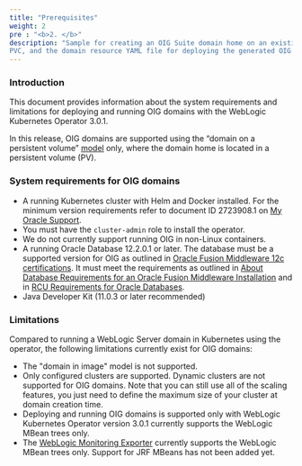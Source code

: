 ```yaml
---
title: "Prerequisites"
weight: 2
pre : "<b>2. </b>"
description: "Sample for creating an OIG Suite domain home on an existing PV or
PVC, and the domain resource YAML file for deploying the generated OIG domain."
---
```


### Introduction

This document provides information about the system requirements and limitations for deploying and running OIG domains with the WebLogic Kubernetes Operator 3.0.1.

In this release, OIG domains are supported using the “domain on a persistent volume”
[model](https://oracle.github.io/weblogic-kubernetes-operator/userguide/managing-domains/choosing-a-model/) only, where the domain home is located in a persistent volume (PV).

### System requirements for OIG domains

* A running Kubernetes cluster with Helm and Docker installed. For the minimum version requirements refer to document ID 2723908.1 on [My Oracle Support](https://support.oracle.com).
* You must have the `cluster-admin` role to install the operator.
* We do not currently support running OIG in non-Linux containers.
* A running Oracle Database 12.2.0.1 or later. The database must be a supported version for OIG as outlined in [Oracle Fusion Middleware 12c certifications](https://www.oracle.com/technetwork/middleware/fmw-122140-certmatrix-5763476.xlsx). It must meet the requirements as outlined in [About Database Requirements for an Oracle Fusion Middleware Installation](http://www.oracle.com/pls/topic/lookup?ctx=fmw122140&id=GUID-4D3068C8-6686-490A-9C3C-E6D2A435F20A) and in [RCU Requirements for Oracle Databases](http://www.oracle.com/pls/topic/lookup?ctx=fmw122140&id=GUID-35B584F3-6F42-4CA5-9BBB-116E447DAB83).
* Java Developer Kit (11.0.3 or later recommended)

### Limitations

Compared to running a WebLogic Server domain in Kubernetes using the operator, the
following limitations currently exist for OIG domains:

* The "domain in image" model is not supported.
* Only configured clusters are supported.  Dynamic clusters are not supported for
  OIG domains.  Note that you can still use all of the scaling features,
  you just need to define the maximum size of your cluster at domain creation time.
* Deploying and running OIG domains is supported only with WebLogic Kubernetes Operator version 3.0.1
  currently supports the WebLogic MBean trees only.  
* The [WebLogic Monitoring Exporter](https://github.com/oracle/weblogic-monitoring-exporter)
  currently supports the WebLogic MBean trees only.  Support for JRF MBeans has not
  been added yet.


